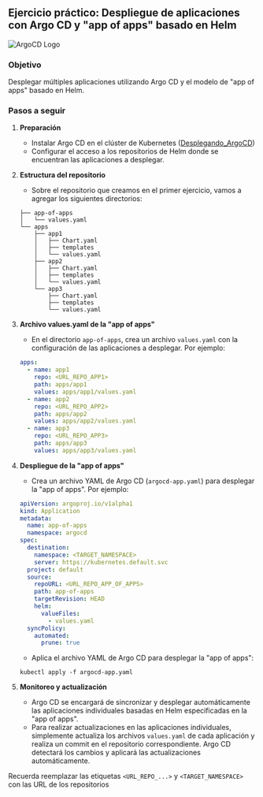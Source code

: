 ## Ejercicio práctico: Despliegue de aplicaciones con Argo CD y "app of apps" basado en Helm
![ArgoCD Logo](https://res.cloudinary.com/practicaldev/image/fetch/s--KBtH4PIk--/c_limit%2Cf_auto%2Cfl_progressive%2Cq_auto%2Cw_880/https://cdn-images-1.medium.com/max/1024/1%2ALydFAwy_HJjw8lGCsi1Iqg.png)
### Objetivo
Desplegar múltiples aplicaciones utilizando Argo CD y el modelo de "app of apps" basado en Helm.

### Pasos a seguir

1. **Preparación**
   - Instalar Argo CD en el clúster de Kubernetes ([Desplegando_ArgoCD](1-Desplegando_ArgoCD.md))
   - Configurar el acceso a los repositorios de Helm donde se encuentran las aplicaciones a desplegar.

2. **Estructura del repositorio**
   - Sobre el repositorio que creamos en el primer ejercicio, vamos a agregar los siguientes directorios:

   ```plaintext
   ├── app-of-apps
   │   └── values.yaml
   └── apps
       ├── app1
       │   ├── Chart.yaml
       │   ├── templates
       │   └── values.yaml
       ├── app2
       │   ├── Chart.yaml
       │   ├── templates
       │   └── values.yaml
       └── app3
           ├── Chart.yaml
           ├── templates
           └── values.yaml
   ```

3. **Archivo values.yaml de la "app of apps"**
   - En el directorio `app-of-apps`, crea un archivo `values.yaml` con la configuración de las aplicaciones a desplegar. Por ejemplo:

   ```yaml
   apps:
     - name: app1
       repo: <URL_REPO_APP1>
       path: apps/app1
       values: apps/app1/values.yaml
     - name: app2
       repo: <URL_REPO_APP2>
       path: apps/app2
       values: apps/app2/values.yaml
     - name: app3
       repo: <URL_REPO_APP3>
       path: apps/app3
       values: apps/app3/values.yaml
   ```

4. **Despliegue de la "app of apps"**
   - Crea un archivo YAML de Argo CD (`argocd-app.yaml`) para desplegar la "app of apps". Por ejemplo:

   ```yaml
   apiVersion: argoproj.io/v1alpha1
   kind: Application
   metadata:
     name: app-of-apps
     namespace: argocd
   spec:
     destination:
       namespace: <TARGET_NAMESPACE>
       server: https://kubernetes.default.svc
     project: default
     source:
       repoURL: <URL_REPO_APP_OF_APPS>
       path: app-of-apps
       targetRevision: HEAD
       helm:
         valueFiles:
           - values.yaml
     syncPolicy:
       automated:
         prune: true
   ```

   - Aplica el archivo YAML de Argo CD para desplegar la "app of apps":

   ```plaintext
   kubectl apply -f argocd-app.yaml
   ```

5. **Monitoreo y actualización**
   - Argo CD se encargará de sincronizar y desplegar automáticamente las aplicaciones individuales basadas en Helm especificadas en la "app of apps".
   - Para realizar actualizaciones en las aplicaciones individuales, simplemente actualiza los archivos `values.yaml` de cada aplicación y realiza un commit en el repositorio correspondiente. Argo CD detectará los cambios y aplicará las actualizaciones automáticamente.

Recuerda reemplazar las etiquetas `<URL_REPO_...>` y `<TARGET_NAMESPACE>` con las URL de los repositorios